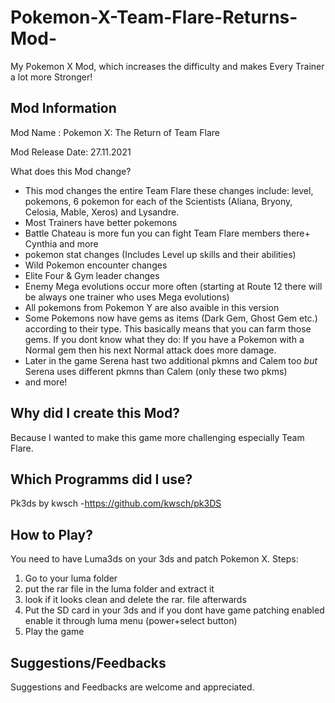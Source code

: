 # Pokemon-X-Team-Flare-Returns-Mod-
My Pokemon X Mod, which increases the difficulty and makes Every Trainer a lot more Stronger!

Mod Information
-
Mod Name : Pokemon X: The Return of Team Flare

Mod Release Date: 27.11.2021

What does this Mod change?
- This mod changes the entire Team Flare these changes include:
level, pokemons, 6 pokemon for each of the Scientists (Aliana, Bryony, Celosia, Mable, Xeros) and Lysandre.
- Most Trainers have better pokemons
- Battle Chateau is more fun you can fight Team Flare members there+ Cynthia and more
- pokemon stat changes (Includes Level up skills and their abilities)
- Wild Pokemon encounter changes
- Elite Four & Gym leader changes 
- Enemy Mega evolutions occur more often (starting at Route 12 there will be always one trainer who uses Mega evolutions)
- All pokemons from Pokemon Y are also avaible in this version
- Some Pokemons now have gems as items (Dark Gem, Ghost Gem etc.) according to their type. This basically means that you can farm those gems. If you dont know what they do: If you have a Pokemon with a Normal gem then his next Normal attack does more damage.
- Later in the game Serena hast two additional pkmns and Calem too *but* Serena uses different pkmns than Calem (only these two pkms)
- and more!

Why did I create this Mod?
-
Because I wanted to make this game more challenging especially Team Flare.

Which Programms did I use?
-
Pk3ds by kwsch
-https://github.com/kwsch/pk3DS

How to Play?
-
You need to have Luma3ds on your 3ds and patch Pokemon X.
Steps:
1. Go to your luma folder
2. put the rar file in the luma folder and extract it
3. look if it looks clean and delete the rar. file afterwards
4. Put the SD card in your 3ds and if you dont have game patching enabled enable it through luma menu (power+select button)
5. Play the game

Suggestions/Feedbacks
-
Suggestions and Feedbacks are welcome and appreciated.
